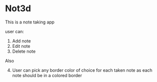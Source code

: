 # Not3d
This is a note taking app

user can:
 1.  Add note
 2.  Edit note
 3.  Delete note
  
Also

 4.  User can pick any border color of choice for each taken note as each note should be in a colored border
